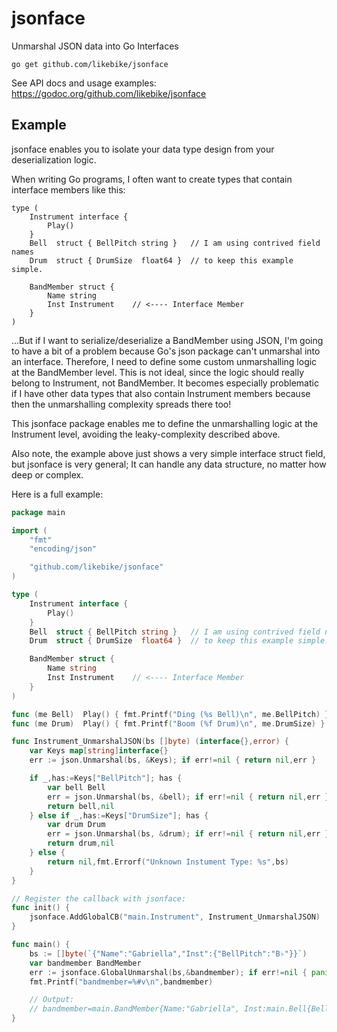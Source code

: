 # jsonface
Unmarshal JSON data into Go Interfaces

    go get github.com/likebike/jsonface

See API docs and usage examples: https://godoc.org/github.com/likebike/jsonface


## Example

jsonface enables you to isolate your data type design from your deserialization logic.

When writing Go programs, I often want to create types that contain interface members like this:

    type (
        Instrument interface {
            Play()
        }
        Bell  struct { BellPitch string }   // I am using contrived field names
        Drum  struct { DrumSize  float64 }  // to keep this example simple.
    
        BandMember struct {
            Name string
            Inst Instrument    // <---- Interface Member
        }
    )

...But if I want to serialize/deserialize a BandMember using JSON, I'm going
to have a bit of a problem because Go's json package can't unmarshal into an interface.
Therefore, I need to define some custom unmarshalling logic at the BandMember level.
This is not ideal, since the logic should really belong to Instrument, not BandMember.
It becomes especially problematic if I have other data types that also contain
Instrument members because then the unmarshalling complexity spreads there too!

This jsonface package enables me to define the unmarshalling logic at the Instrument
level, avoiding the leaky-complexity described above.

Also note, the example above just shows a very simple interface struct field,
but jsonface is very general; It can handle any data structure, no matter how
deep or complex.

Here is a full example:

```go
package main

import (
    "fmt"
    "encoding/json"

    "github.com/likebike/jsonface"
)

type (
    Instrument interface {
        Play()
    }
    Bell  struct { BellPitch string }   // I am using contrived field names
    Drum  struct { DrumSize  float64 }  // to keep this example simple.

    BandMember struct {
        Name string
        Inst Instrument    // <---- Interface Member
    }
)

func (me Bell)  Play() { fmt.Printf("Ding (%s Bell)\n", me.BellPitch) }
func (me Drum)  Play() { fmt.Printf("Boom (%f Drum)\n", me.DrumSize) }

func Instrument_UnmarshalJSON(bs []byte) (interface{},error) {
    var Keys map[string]interface{}
    err := json.Unmarshal(bs, &Keys); if err!=nil { return nil,err }

    if _,has:=Keys["BellPitch"]; has {
        var bell Bell
        err = json.Unmarshal(bs, &bell); if err!=nil { return nil,err }
        return bell,nil
    } else if _,has:=Keys["DrumSize"]; has {
        var drum Drum
        err = json.Unmarshal(bs, &drum); if err!=nil { return nil,err }
        return drum,nil
    } else {
        return nil,fmt.Errorf("Unknown Instument Type: %s",bs)
    }
}

// Register the callback with jsonface:
func init() {
    jsonface.AddGlobalCB("main.Instrument", Instrument_UnmarshalJSON)
}

func main() {
    bs := []byte(`{"Name":"Gabriella","Inst":{"BellPitch":"B♭"}}`)
    var bandmember BandMember
    err := jsonface.GlobalUnmarshal(bs,&bandmember); if err!=nil { panic(err) }
    fmt.Printf("bandmember=%#v\n",bandmember)

    // Output:
    // bandmember=main.BandMember{Name:"Gabriella", Inst:main.Bell{BellPitch:"B♭"}}
}
```

